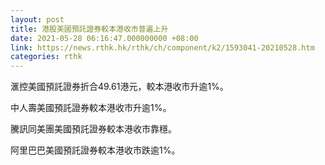 ```yaml
---
layout: post
title: 港股美國預託證券較本港收市普遍上升
date: 2021-05-28 06:16:47.000000000 +08:00
link: https://news.rthk.hk/rthk/ch/component/k2/1593041-20210528.htm
categories: rthk
---
```


滙控美國預託證券折合49.61港元，較本港收市升逾1%。

中人壽美國預託證券較本港收市升逾1%。

騰訊同美團美國預託證券較本港收市靠穩。

阿里巴巴美國預託證券較本港收市跌逾1%。
